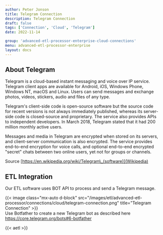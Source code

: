 ```yaml
---
author: Peter Jonson
title: Telegram Connection
description: Telegram Connection
draft: false
tags: ['Connection', 'Cloud', 'Telegram']
date: 2022-11-14

group: 'advanced-etl-processor-enterprise-cloud-connections'
menu: advanced-etl-processor-enterprise
layout: docs
---
```


## About Telegram

Telegram is a cloud-based instant messaging and voice over IP service. Telegram client apps are available for Android, iOS, Windows Phone, Windows NT, macOS and Linux. Users can send messages and exchange photos, videos, stickers, audio and files of any type.

Telegram's client-side code is open-source software but the source code for recent versions is not always immediately published, whereas its server-side code is closed-source and proprietary. The service also provides APIs to independent developers. In March 2018, Telegram stated that it had 200 million monthly active users.

Messages and media in Telegram are encrypted when stored on its servers, and client-server communication is also encrypted. The service provides end-to-end encryption for voice calls, and optional end-to-end encrypted "secret" chats between two online users, yet not for groups or channels.

Source [https://en.wikipedia.org/wiki/Telegram\_(software)](Wikipedia)

## ETL Integration

Our ETL software uses BOT API to process and send a Telegram message.

{{< image class="mx-auto d-block"  src="/images/etl/advanced-etl-processor/connections/cloud/telegram-connection.png" title="Telegram Connection" >}}
\
Use Botfather to create a new Telegram bot as described here
https://core.telegram.org/bots#6-botfather

{{< aetl >}}
